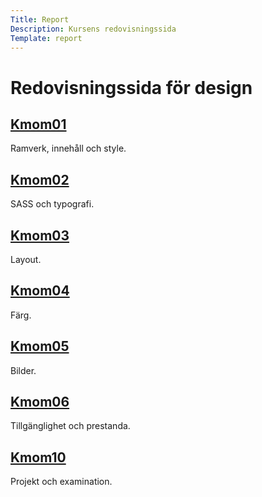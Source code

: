 ```yaml
---
Title: Report
Description: Kursens redovisningssida
Template: report
---
```


Redovisningssida för design
==================

<div class="kmom-box">
    <a href="report/kmom01"><h2>Kmom01</h2></a>
    <p>Ramverk, innehåll och style.</p>
    <div class="social bottom">
        <a href="report/kmom01" role="button">
            <i class="fas fa-chevron-circle-right"></i>
        </a>
    </div>
</div>

<div class="kmom-box">
    <a href="report/kmom02"><h2>Kmom02</h2></a>
    <p>SASS och typografi.</p>
    <div class="social bottom">
        <a href="report/kmom02" role="button">
            <i class="fas fa-chevron-circle-right"></i>
        </a>
    </div>
</div>

<div class="kmom-box">
    <a href="report/kmom03"><h2>Kmom03</h2></a>
    <p>Layout.</p>
    <div class="social bottom">
        <a href="report/kmom03" role="button">
            <i class="fas fa-chevron-circle-right"></i>
        </a>
    </div>
</div>

<div class="kmom-box">
    <a href="#"><h2>Kmom04</h2></a>
    <p>Färg.</p>
    <div class="social bottom">
        <a href="#" role="button">
            <i class="fas fa-chevron-circle-right"></i>
        </a>
    </div>
</div>

<div class="kmom-box">
    <a href="#"><h2>Kmom05</h2></a>
    <p>Bilder.</p>
    <div class="social bottom">
        <a href="#" role="button">
            <i class="fas fa-chevron-circle-right"></i>
        </a>
    </div>
</div>

<div class="kmom-box">
    <a href="#"><h2>Kmom06</h2></a>
    <p>Tillgänglighet och prestanda.</p>
    <div class="social bottom">
        <a href="#" role="button">
            <i class="fas fa-chevron-circle-right"></i>
        </a>
    </div>
</div>

<div class="kmom-box projekt">
    <a href="#"><h2>Kmom10</h2></a>
    <p>Projekt och examination.</p>
    <div class="social bottom">
        <a href="#" role="button">
            <i class="fas fa-chevron-circle-right"></i>
        </a>
    </div>
</div>
